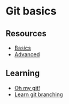 # Git basics

## Resources

* [Basics](Git%20basics.pdf)
* [Advanced](Git%20advanced.pdf)

## Learning

* [Oh my git!](https://ohmygit.org/)
* [Learn git branching](https://learngitbranching.js.org/)
